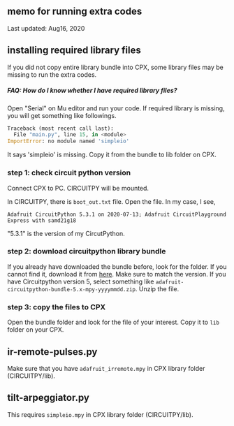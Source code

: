 ## memo for running extra codes
Last updated: Aug16, 2020

## installing required library files

If you did not copy entire library bundle into CPX, some library files may be missing to run the extra codes.

##### FAQ: How do I know whether I have required library files?

Open "Serial" on Mu editor and run your code.  If required library is missing, you will get something like followings.

```python
Traceback (most recent call last):
  File "main.py", line 15, in <module>
ImportError: no module named 'simpleio'
```

It says 'simpleio' is missing.  Copy it from the bundle to lib folder on CPX.



### step 1: check circuit python version

Connect CPX to PC.  CIRCUITPY will be mounted.

In CIRCUITPY, there is `boot_out.txt` file.  Open the file.  In my case, I see,

```
Adafruit CircuitPython 5.3.1 on 2020-07-13; Adafruit CircuitPlayground Express with samd21g18
```

"5.3.1" is the version of my CircutPython.

### step 2: download circuitpython library bundle

If you already have downloaded the bundle before, look for the folder.  If you cannot find it, download it from [here](https://circuitpython.org/libraries).  Make sure to match the version.  If you have Circuitpython version 5, select something like `adafruit-circuitpython-bundle-5.x-mpy-yyyymmdd.zip`.  Unzip the file.

### step 3: copy the files to CPX

Open the bundle folder and look for the file of your interest.  Copy it to `lib` folder on your CPX.



## ir-remote-pulses.py

Make sure that you have `adafruit_irremote.mpy` in CPX library folder (CIRCUITPY/lib).



## tilt-arpeggiator.py

This requires `simpleio.mpy` in CPX library folder (CIRCUITPY/lib).

